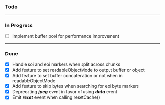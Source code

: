 ### Todo

---

### In Progress
- [ ] Implement buffer pool for performance improvement

---

### Done
- [x] Handle soi and eoi markers when split across chunks
- [x] Add feature to set readableObjectMode to output buffer or object
- [x] Add feature to set buffer concatenation or not when in readableObjectMode
- [x] Add feature to skip bytes when searching for eoi byte markers
- [x] Deprecating ***jpeg*** event in favor of using ***data*** event
- [x] Emit ***reset*** event when calling resetCache()
